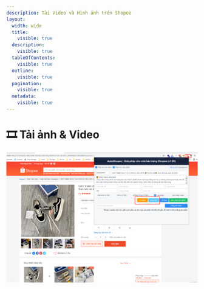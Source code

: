 ```yaml
---
description: Tải Video và Hình ảnh trên Shopee
layout:
  width: wide
  title:
    visible: true
  description:
    visible: true
  tableOfContents:
    visible: true
  outline:
    visible: true
  pagination:
    visible: true
  metadata:
    visible: true
---
```


# 🎞️ Tải ảnh & Video

![Tải Video hoặc Hình ảnh](<../../.gitbook/assets/image (116).png>)
